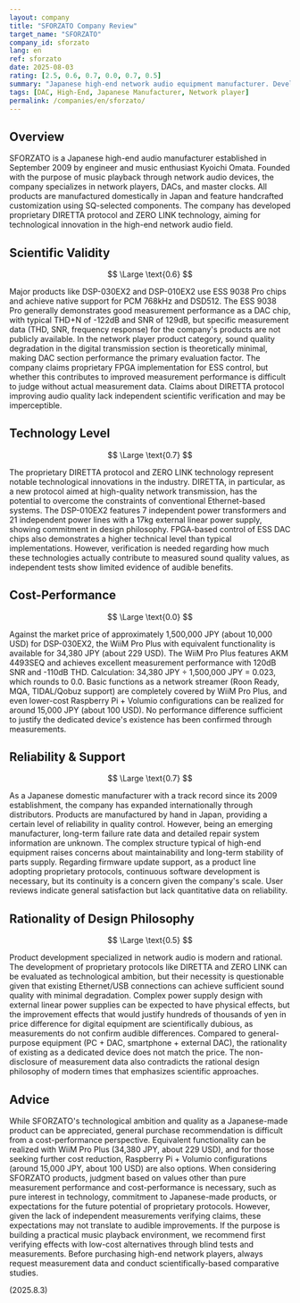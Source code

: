 ```yaml
---
layout: company
title: "SFORZATO Company Review"
target_name: "SFORZATO"
company_id: sforzato
lang: en
ref: sforzato
date: 2025-08-03
rating: [2.5, 0.6, 0.7, 0.0, 0.7, 0.5]
summary: "Japanese high-end network audio equipment manufacturer. Develops proprietary DIRETTA and ZERO LINK technologies but has severe cost-performance issues and lacks measurement data"
tags: [DAC, High-End, Japanese Manufacturer, Network player]
permalink: /companies/en/sforzato/
---
```

## Overview

SFORZATO is a Japanese high-end audio manufacturer established in September 2009 by engineer and music enthusiast Kyoichi Omata. Founded with the purpose of music playback through network audio devices, the company specializes in network players, DACs, and master clocks. All products are manufactured domestically in Japan and feature handcrafted customization using SQ-selected components. The company has developed proprietary DIRETTA protocol and ZERO LINK technology, aiming for technological innovation in the high-end network audio field.

## Scientific Validity

$$ \Large \text{0.6} $$

Major products like DSP-030EX2 and DSP-010EX2 use ESS 9038 Pro chips and achieve native support for PCM 768kHz and DSD512. The ESS 9038 Pro generally demonstrates good measurement performance as a DAC chip, with typical THD+N of -122dB and SNR of 129dB, but specific measurement data (THD, SNR, frequency response) for the company's products are not publicly available. In the network player product category, sound quality degradation in the digital transmission section is theoretically minimal, making DAC section performance the primary evaluation factor. The company claims proprietary FPGA implementation for ESS control, but whether this contributes to improved measurement performance is difficult to judge without actual measurement data. Claims about DIRETTA protocol improving audio quality lack independent scientific verification and may be imperceptible.

## Technology Level

$$ \Large \text{0.7} $$

The proprietary DIRETTA protocol and ZERO LINK technology represent notable technological innovations in the industry. DIRETTA, in particular, as a new protocol aimed at high-quality network transmission, has the potential to overcome the constraints of conventional Ethernet-based systems. The DSP-010EX2 features 7 independent power transformers and 21 independent power lines with a 17kg external linear power supply, showing commitment in design philosophy. FPGA-based control of ESS DAC chips also demonstrates a higher technical level than typical implementations. However, verification is needed regarding how much these technologies actually contribute to measured sound quality values, as independent tests show limited evidence of audible benefits.

## Cost-Performance

$$ \Large \text{0.0} $$

Against the market price of approximately 1,500,000 JPY (about 10,000 USD) for DSP-030EX2, the WiiM Pro Plus with equivalent functionality is available for 34,380 JPY (about 229 USD). The WiiM Pro Plus features AKM 4493SEQ and achieves excellent measurement performance with 120dB SNR and -110dB THD. Calculation: 34,380 JPY ÷ 1,500,000 JPY = 0.023, which rounds to 0.0. Basic functions as a network streamer (Roon Ready, MQA, TIDAL/Qobuz support) are completely covered by WiiM Pro Plus, and even lower-cost Raspberry Pi + Volumio configurations can be realized for around 15,000 JPY (about 100 USD). No performance difference sufficient to justify the dedicated device's existence has been confirmed through measurements.

## Reliability & Support

$$ \Large \text{0.7} $$

As a Japanese domestic manufacturer with a track record since its 2009 establishment, the company has expanded internationally through distributors. Products are manufactured by hand in Japan, providing a certain level of reliability in quality control. However, being an emerging manufacturer, long-term failure rate data and detailed repair system information are unknown. The complex structure typical of high-end equipment raises concerns about maintainability and long-term stability of parts supply. Regarding firmware update support, as a product line adopting proprietary protocols, continuous software development is necessary, but its continuity is a concern given the company's scale. User reviews indicate general satisfaction but lack quantitative data on reliability.

## Rationality of Design Philosophy

$$ \Large \text{0.5} $$

Product development specialized in network audio is modern and rational. The development of proprietary protocols like DIRETTA and ZERO LINK can be evaluated as technological ambition, but their necessity is questionable given that existing Ethernet/USB connections can achieve sufficient sound quality with minimal degradation. Complex power supply design with external linear power supplies can be expected to have physical effects, but the improvement effects that would justify hundreds of thousands of yen in price difference for digital equipment are scientifically dubious, as measurements do not confirm audible differences. Compared to general-purpose equipment (PC + DAC, smartphone + external DAC), the rationality of existing as a dedicated device does not match the price. The non-disclosure of measurement data also contradicts the rational design philosophy of modern times that emphasizes scientific approaches.

## Advice

While SFORZATO's technological ambition and quality as a Japanese-made product can be appreciated, general purchase recommendation is difficult from a cost-performance perspective. Equivalent functionality can be realized with WiiM Pro Plus (34,380 JPY, about 229 USD), and for those seeking further cost reduction, Raspberry Pi + Volumio configurations (around 15,000 JPY, about 100 USD) are also options. When considering SFORZATO products, judgment based on values other than pure measurement performance and cost-performance is necessary, such as pure interest in technology, commitment to Japanese-made products, or expectations for the future potential of proprietary protocols. However, given the lack of independent measurements verifying claims, these expectations may not translate to audible improvements. If the purpose is building a practical music playback environment, we recommend first verifying effects with low-cost alternatives through blind tests and measurements. Before purchasing high-end network players, always request measurement data and conduct scientifically-based comparative studies.

(2025.8.3)
